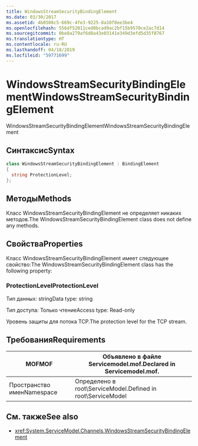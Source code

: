 ```yaml
---
title: WindowsStreamSecurityBindingElement
ms.date: 03/30/2017
ms.assetid: 4b0508c5-669c-4fe3-9225-8a10f8ee3be4
ms.openlocfilehash: 556df52011ced0bcad9ac2bf15b9570ce2ac7d14
ms.sourcegitcommit: 0be8a279af6d8a43e03141e349d3efd5d35f8767
ms.translationtype: HT
ms.contentlocale: ru-RU
ms.lasthandoff: 04/18/2019
ms.locfileid: "59771699"
---
```

# <a name="windowsstreamsecuritybindingelement"></a><span data-ttu-id="6ff29-102">WindowsStreamSecurityBindingElement</span><span class="sxs-lookup"><span data-stu-id="6ff29-102">WindowsStreamSecurityBindingElement</span></span>
<span data-ttu-id="6ff29-103">WindowsStreamSecurityBindingElement</span><span class="sxs-lookup"><span data-stu-id="6ff29-103">WindowsStreamSecurityBindingElement</span></span>  
  
## <a name="syntax"></a><span data-ttu-id="6ff29-104">Синтаксис</span><span class="sxs-lookup"><span data-stu-id="6ff29-104">Syntax</span></span>  
  
```csharp
class WindowsStreamSecurityBindingElement : BindingElement  
{  
  string ProtectionLevel;  
};  
```  
  
## <a name="methods"></a><span data-ttu-id="6ff29-105">Методы</span><span class="sxs-lookup"><span data-stu-id="6ff29-105">Methods</span></span>  
 <span data-ttu-id="6ff29-106">Класс WindowsStreamSecurityBindingElement не определяет никаких методов.</span><span class="sxs-lookup"><span data-stu-id="6ff29-106">The WindowsStreamSecurityBindingElement class does not define any methods.</span></span>  
  
## <a name="properties"></a><span data-ttu-id="6ff29-107">Свойства</span><span class="sxs-lookup"><span data-stu-id="6ff29-107">Properties</span></span>  
 <span data-ttu-id="6ff29-108">Класс WindowsStreamSecurityBindingElement имеет следующее свойство:</span><span class="sxs-lookup"><span data-stu-id="6ff29-108">The WindowsStreamSecurityBindingElement class has the following property:</span></span>  
  
### <a name="protectionlevel"></a><span data-ttu-id="6ff29-109">ProtectionLevel</span><span class="sxs-lookup"><span data-stu-id="6ff29-109">ProtectionLevel</span></span>  
 <span data-ttu-id="6ff29-110">Тип данных: string</span><span class="sxs-lookup"><span data-stu-id="6ff29-110">Data type: string</span></span>  
  
 <span data-ttu-id="6ff29-111">Тип доступа: Только чтение</span><span class="sxs-lookup"><span data-stu-id="6ff29-111">Access type: Read-only</span></span>  
  
 <span data-ttu-id="6ff29-112">Уровень защиты для потока TCP.</span><span class="sxs-lookup"><span data-stu-id="6ff29-112">The protection level for the TCP stream.</span></span>  
  
## <a name="requirements"></a><span data-ttu-id="6ff29-113">Требования</span><span class="sxs-lookup"><span data-stu-id="6ff29-113">Requirements</span></span>  
  
|<span data-ttu-id="6ff29-114">MOF</span><span class="sxs-lookup"><span data-stu-id="6ff29-114">MOF</span></span>|<span data-ttu-id="6ff29-115">Объявлено в файле Servicemodel.mof.</span><span class="sxs-lookup"><span data-stu-id="6ff29-115">Declared in Servicemodel.mof.</span></span>|  
|---------|-----------------------------------|  
|<span data-ttu-id="6ff29-116">Пространство имен</span><span class="sxs-lookup"><span data-stu-id="6ff29-116">Namespace</span></span>|<span data-ttu-id="6ff29-117">Определено в root\ServiceModel.</span><span class="sxs-lookup"><span data-stu-id="6ff29-117">Defined in root\ServiceModel</span></span>|  
  
## <a name="see-also"></a><span data-ttu-id="6ff29-118">См. также</span><span class="sxs-lookup"><span data-stu-id="6ff29-118">See also</span></span>

- <xref:System.ServiceModel.Channels.WindowsStreamSecurityBindingElement>
